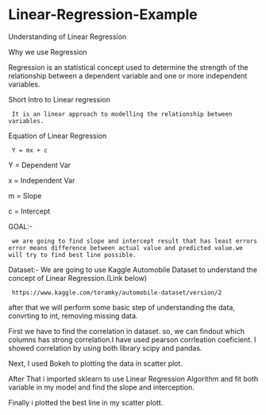 # Linear-Regression-Example
Understanding of Linear Regression

Why we use Regression

Regression is an statistical concept used to determine the strength of the relationship between a dependent variable and one or more independent variables.
     
Short Intro to Linear regression

     It is an linear approach to modelling the relationship between variables.
     
Equation of Linear Regression

     Y = mx + c
     
Y = Dependent Var

x = Independent Var

m = Slope

c = Intercept

GOAL:-

     we are going to find slope and intercept result that has least errors error means difference between actual value and predicted value.we will try to find best line possible.

Dataset:-
We are going to use Kaggle Automobile Dataset to understand the concept of Linear Regression.(Link below)

     https://www.kaggle.com/toramky/automobile-dataset/version/2

after that we will perform some basic step of understanding the data, convrting to int, removing missing data.

First we have to find the correlation in dataset. so, we can findout which columns has strong correlation.I have used pearson corrleation coeficient. I showed correlation by using both library scipy and pandas.

Next, I used Bokeh to plotting the data in scatter plot.

After That i imported sklearn to use Linear Regression Algorithm and fit both variable in my model and find the slope and interception.

Finally i plotted the best line in my scatter plott.
